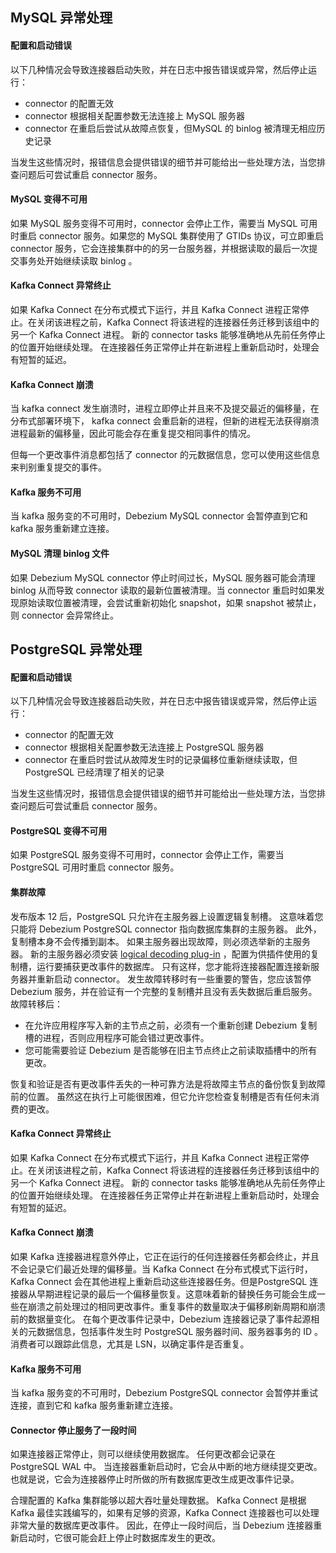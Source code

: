 

## MySQL 异常处理

#### 配置和启动错误

以下几种情况会导致连接器启动失败，并在日志中报告错误或异常，然后停止运行：

- connector 的配置无效
- connector 根据相关配置参数无法连接上 MySQL 服务器
- connector 在重启后尝试从故障点恢复，但MySQL 的 binlog 被清理无相应历史记录

当发生这些情况时，报错信息会提供错误的细节并可能给出一些处理方法，当您排查问题后可尝试重启 connector 服务。

#### MySQL 变得不可用

如果 MySQL 服务变得不可用时，connector 会停止工作，需要当 MySQL 可用时重启 connector 服务。如果您的 MySQL 集群使用了 GTIDs 协议，可立即重启 connector 服务，它会连接集群中的的另一台服务器，并根据读取的最后一次提交事务处开始继续读取 binlog 。

#### Kafka Connect 异常终止

如果 Kafka Connect 在分布式模式下运行，并且 Kafka Connect 进程正常停止。在关闭该进程之前，Kafka Connect 将该进程的连接器任务迁移到该组中的另一个 Kafka Connect 进程。 新的 connector tasks 能够准确地从先前任务停止的位置开始继续处理。 在连接器任务正常停止并在新进程上重新启动时，处理会有短暂的延迟。

#### Kafka Connect 崩溃

当 kafka connect 发生崩溃时，进程立即停止并且来不及提交最近的偏移量，在分布式部署环境下， kafka connect 会重启新的进程，但新的进程无法获得崩溃进程最新的偏移量，因此可能会存在重复提交相同事件的情况。

但每一个更改事件消息都包括了 connector 的元数据信息，您可以使用这些信息来判别重复提交的事件。

#### Kafka 服务不可用

当 kafka 服务变的不可用时，Debezium MySQL connector 会暂停直到它和 kafka 服务重新建立连接。

#### MySQL 清理 binlog 文件

如果 Debezium MySQL connector 停止时间过长，MySQL 服务器可能会清理 binlog 从而导致 connector 读取的最新位置被清理。当 connector 重启时如果发现原始读取位置被清理，会尝试重新初始化 snapshot，如果 snapshot 被禁止，则 connector 会异常终止。

## PostgreSQL 异常处理

#### 配置和启动错误

以下几种情况会导致连接器启动失败，并在日志中报告错误或异常，然后停止运行：

- connector 的配置无效
- connector 根据相关配置参数无法连接上 PostgreSQL 服务器
- connector 在重启时尝试从故障发生时的记录偏移位重新继续读取，但 PostgreSQL 已经清理了相关的记录

当发生这些情况时，报错信息会提供错误的细节并可能给出一些处理方法，当您排查问题后可尝试重启 connector 服务。

#### PostgreSQL 变得不可用

如果 PostgreSQL 服务变得不可用时，connector 会停止工作，需要当 PostgreSQL 可用时重启 connector 服务。

#### 集群故障

发布版本 12 后，PostgreSQL 只允许在主服务器上设置逻辑复制槽。 这意味着您只能将 Debezium PostgreSQL connector 指向数据库集群的主服务器。 此外，复制槽本身不会传播到副本。 如果主服务器出现故障，则必须选举新的主服务器。
新的主服务器必须安装 [logical decoding plug-in](https://debezium.io/documentation/reference/stable/connectors/postgresql.html#installing-postgresql-output-plugin) ，配置为供插件使用的复制槽，运行要捕获更改事件的数据库。 只有这样，您才能将连接器配置连接新服务器并重新启动 connector。
发生故障转移时有一些重要的警告，您应该暂停 Debezium 服务，并在验证有一个完整的复制槽并且没有丢失数据后重启服务。 故障转移后：

- 在允许应用程序写入新的主节点之前，必须有一个重新创建 Debezium 复制槽的进程，否则应用程序可能会错过更改事件。
- 您可能需要验证 Debezium 是否能够在旧主节点终止之前读取插槽中的所有更改。

恢复和验证是否有更改事件丢失的一种可靠方法是将故障主节点的备份恢复到故障前的位置。 虽然这在执行上可能很困难，但它允许您检查复制槽是否有任何未消费的更改。

#### Kafka Connect 异常终止

如果 Kafka Connect 在分布式模式下运行，并且 Kafka Connect 进程正常停止。在关闭该进程之前，Kafka Connect 将该进程的连接器任务迁移到该组中的另一个 Kafka Connect 进程。 新的 connector tasks 能够准确地从先前任务停止的位置开始继续处理。 在连接器任务正常停止并在新进程上重新启动时，处理会有短暂的延迟。

#### Kafka Connect 崩溃

如果 Kafka 连接器进程意外停止，它正在运行的任何连接器任务都会终止，并且不会记录它们最近处理的偏移量。当 Kafka Connect 在分布式模式下运行时，Kafka Connect 会在其他进程上重新启动这些连接器任务。但是PostgreSQL 连接器从早期进程记录的最后一个偏移量恢复。这意味着新的替换任务可能会生成一些在崩溃之前处理过的相同更改事件。重复事件的数量取决于偏移刷新周期和崩溃前的数据量变化。
在每个更改事件记录中，Debezium 连接器记录了事件起源相关的元数据信息，包括事件发生时 PostgreSQL 服务器时间、服务器事务的 ID 。消费者可以跟踪此信息，尤其是 LSN，以确定事件是否重复。

#### Kafka 服务不可用

当 kafka 服务变的不可用时，Debezium PostgreSQL connector 会暂停并重试连接，直到它和 kafka 服务重新建立连接。

#### Connector 停止服务了一段时间

如果连接器正常停止，则可以继续使用数据库。 任何更改都会记录在 PostgreSQL WAL 中。 当连接器重新启动时，它会从中断的地方继续提交更改。也就是说，它会为连接器停止时所做的所有数据库更改生成更改事件记录。

合理配置的 Kafka 集群能够以超大吞吐量处理数据。 Kafka Connect 是根据 Kafka 最佳实践编写的，如果有足够的资源，Kafka Connect 连接器也可以处理非常大量的数据库更改事件。 因此，在停止一段时间后，当 Debezium 连接器重新启动时，它很可能会赶上停止时数据库发生的更改。 